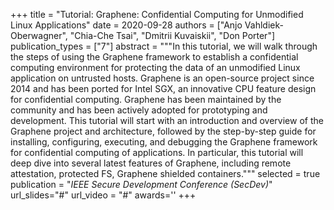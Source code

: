 +++
title = "Tutorial: Graphene: Confidential Computing for Unmodified Linux Applications"
date = 2020-09-28
authors = ["Anjo Vahldiek-Oberwagner", "Chia-Che Tsai", "Dmitrii Kuvaiskii", "Don Porter"]
publication_types = ["7"]
abstract = """In this tutorial, we will walk through the steps of using the Graphene framework to establish a confidential computing environment for protecting the data of an unmodified Linux application on untrusted hosts. Graphene is an open-source project since 2014 and has been ported for Intel SGX, an innovative CPU feature design for confidential computing. Graphene has been maintained by the community and has been actively adopted for prototyping and development. This tutorial will start with an introduction and overview of the Graphene project and architecture, followed by the step-by-step guide for installing, configuring, executing, and debugging the Graphene framework for confidential computing of applications. In particular, this tutorial will deep dive into several latest features of Graphene, including remote attestation, protected FS, Graphene shielded containers."""
selected = true
publication = "*IEEE Secure Development Conference (SecDev)*"
url_slides="#"
url_video = "#"
awards=''
+++

